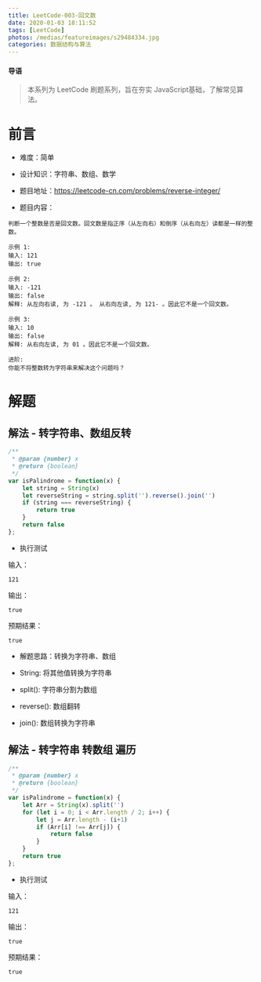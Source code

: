 ```yaml
---
title: LeetCode-003-回文数
date: 2020-01-03 18:11:52
tags: [LeetCode]
photos: /medias/featureimages/s29484334.jpg
categories: 数据结构与算法
---
```


#### 导语
> 本系列为 LeetCode 刷题系列，旨在夯实 JavaScript基础，了解常见算法。 

<!--more-->

# 前言

* 难度：简单

* 设计知识：字符串、数组、数学

* 题目地址：https://leetcode-cn.com/problems/reverse-integer/

* 题目内容：

```
判断一个整数是否是回文数。回文数是指正序（从左向右）和倒序（从右向左）读都是一样的整数。

示例 1:
输入: 121
输出: true

示例 2:
输入: -121
输出: false
解释: 从左向右读, 为 -121 。 从右向左读, 为 121- 。因此它不是一个回文数。

示例 3:
输入: 10
输出: false
解释: 从右向左读, 为 01 。因此它不是一个回文数。

进阶:
你能不将整数转为字符串来解决这个问题吗？
```

# 解题

## 解法 - 转字符串、数组反转

```javascript
/**
 * @param {number} x
 * @return {boolean}
 */
var isPalindrome = function(x) {
    let string = String(x)
    let reverseString = string.split('').reverse().join('')
    if (string === reverseString) {
        return true
    }
    return false
};
```

* 执行测试

输入：

```
121
```

输出：

```
true
```

预期结果：

```
true
```

* 解题思路：转换为字符串、数组

* String: 将其他值转换为字符串

* split(): 字符串分割为数组

* reverse(): 数组翻转

* join(): 数组转换为字符串

## 解法 - 转字符串 转数组 遍历

```javascript
/**
 * @param {number} x
 * @return {boolean}
 */
var isPalindrome = function(x) {
    let Arr = String(x).split('')
    for (let i = 0; i < Arr.length / 2; i++) {
        let j = Arr.length - (i+1)
        if (Arr[i] !== Arr[j]) {
            return false
        }
    }
    return true
};
```


* 执行测试

输入：

```
121
```

输出：

```
true
```

预期结果：

```
true
```
